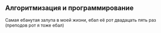 ## Алгоритмизация и программирование
Самая ебанутая залупа в моей жизни, ебал её рот двадацать пять раз (преподов рот я тоже ебал)